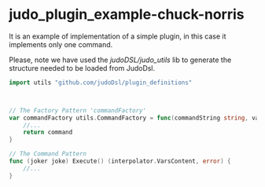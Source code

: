 # judo_plugin_example-chuck-norris

It is an example of implementation of a simple plugin, in this case it implements only one command. 

Please, note we have used the *judoDSL/judo_utils* lib to generate the structure needed to be loaded from JudoDsl.

```go
import utils "github.com/judoDsl/plugin_definitions"



// The Factory Pattern 'commandFactory'
var commandFactory utils.CommandFactory = func(commandString string, vars interpolator.VarsContent) utils.Command {
	//...
	return command
}

// The Command Pattern 
func (joker joke) Execute() (interpolator.VarsContent, error) {
    //...
}

```